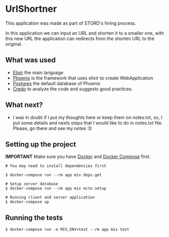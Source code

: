 # UrlShortner

This application was made as part of STORD's hiring process.

In this application we can input an URL and shorten it to a smaller one, with this new URL the application can
redirects from the shorten URL to the original.

## What was used
- [Elixir](https://github.com/elixir-lang/elixir) the main language
- [Phoenix](https://github.com/phoenixframework/phoenix) is the framework that uses elixir to create WebApplication
- [Postgres](https://www.postgresql.org/) the default database of Phoenix
- [Credo](https://github.com/rrrene/credo) to analyze the code and suggests good practices.

## What next?

- I was in doubt if I put my thoughts here or keep them on notes.txt, so, I put some details and nexts steps that I would like to do
in notes.txt file. Please, go there and see my notes :D

## Setting up the project

**IMPORTANT** Make sure you have [Docker](https://docs.docker.com/engine/install/ubuntu/) and [Docker Compose](https://docs.docker.com/compose/install/) first.

``` 
# You may need to install dependencies first

$ docker-compose run --rm app mix deps.get

# Setup server database
$ docker-compose run --rm app mix ecto.setup

# Running client and server application
$ docker-compose up
```

## Running the tests

`$ docker-compose run -e MIX_ENV=test --rm app mix test`